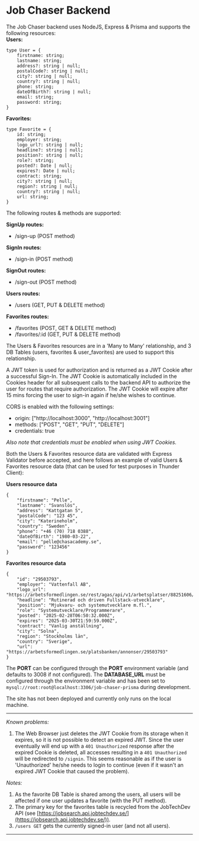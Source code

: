 # Job Chaser Backend

The Job Chaser backend uses NodeJS, Express & Prisma and supports the following resources:  
**Users:**
```
type User = {
    firstname: string;
    lastname: string;
    address?: string | null;
    postalCode?: string | null;
    city?: string | null;
    country?: string | null;
    phone: string;
    dateOfBirth?: string | null;
    email: string;
    password: string;
}
```
  
**Favorites:**
```
type Favorite = {
    id: string;
    employer: string;
    logo_url?: string | null;
    headline?: string | null;
    position?: string | null;
    role?: string;
    posted?: Date | null;
    expires?: Date | null;
    contract: string;
    city?: string | null;
    region?: string | null;
    country?: string | null;
    url: string;
}
``` 

The following routes & methods are supported:  
  
**SignUp routes:**
- /sign-up (POST method)

**SignIn routes:**
- /sign-in (POST method)

**SignOut routes:**
- /sign-out (POST method)

**Users routes:**
- /users (GET, PUT & DELETE method)
  
**Favorites routes:**
- /favorites (POST, GET & DELETE method)
- /favorites/:id (GET, PUT & DELETE method)

The Users & Favorites resources are in a 'Many to Many' relationship, and 3 DB Tables (users, favorites & user_favorites) are used to support this relationship.

A JWT token is used for authorization and is returned as a JWT Cookie after a successful Sign-In. 
The JWT Cookie is automatically included in the Cookies header for all subsequent calls to the backend API to authorize the user for routes that require authorization. The JWT Cookie will expire after 15 mins forcing the user to sign-in again if he/she wishes to continue.
  
CORS is enabled with the following settings:
- origin: ["http://localhost:3000", "http://localhost:3001"]
- methods: ["POST", "GET", "PUT",  "DELETE"]
- credentials: true

*Also note that credentials must be enabled when using JWT Cookies.*
  
Both the Users & Favorites resource data are validated with Express Validator before accepted, and here follows an example of valid Users & Favorites resource data (that can be used for test purposes in Thunder Client):

**Users resource data**
```
{
    "firstname": "Pelle",
    "lastname": "Svanslös",
    "address": "Kattgatan 5",
    "postalCode": "123 45",
    "city": "Katerineholm",
    "country": "Sweden",
    "phone": "+46 (70) 718 0388",
    "dateOfBirth": "1980-03-22",
    "email": "pelle@chasacademy.se",
    "password": "123456"
}
```

**Favorites resource data**
```
{
    "id": "29503793",
    "employer": "Vattenfall AB",
    "logo_url": "https://arbetsformedlingen.se/rest/agas/api/v1/arbetsplatser/88251606/logotyper/logo.png",
    "headline": "Rutinerad och driven Fullstack-utvecklare",
    "position": "Mjukvaru- och systemutvecklare m.fl.",
    "role": "Systemutvecklare/Programmerare",
    "posted": "2025-02-28T06:50:32.000Z",
    "expires": "2025-03-30T21:59:59.000Z",
    "contract": "Vanlig anställning",
    "city": "Solna",
    "region": "Stockholms län",
    "country": "Sverige",
    "url": "https://arbetsformedlingen.se/platsbanken/annonser/29503793"
}
```

The **PORT** can be configured through the **PORT** environment variable (and defaults to 3008 if not configured).
The **DATABASE_URL** must be configured through the environment variable and has been set to 
`mysql://root:root@localhost:3306/job-chaser-prisma` 
during development.
  
The site has not been deployed and currently only runs on the local machine.
  
***
*Known problems:*
  
1. The Web Browser just deletes the JWT Cookie from its storage when it expires, so it is not possible to detect an expired JWT. Since the user eventually will end up with a `401 Unauthorized` response after the expired Cookie is deleted, all accesses resulting in a `401 Unauthorized` will be redirected to `/signin`. This seems reasonable as if the user is 'Unauthorized' he/she needs to login to continue (even if it wasn't an expired JWT Cookie that caused the problem).
  
*Notes:*
  
1. As the favorite DB Table is shared among the users, all users will be affected if one user updates a favorite (with the PUT method).
2. The primary key for the favorites table is recycled from the JobTechDev API (see [https://jobsearch.api.jobtechdev.se/](https://jobsearch.api.jobtechdev.se/)).
3. `/users GET` gets the currently signed-in user (and not all users).

***
